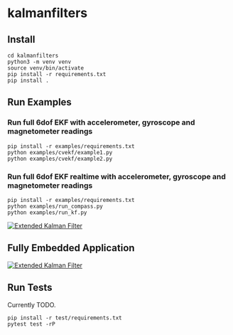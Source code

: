 # kalmanfilters

## Install

```
cd kalmanfilters
python3 -m venv venv
source venv/bin/activate
pip install -r requirements.txt
pip install .
```

## Run Examples

### Run full 6dof EKF with accelerometer, gyroscope and magnetometer readings

```
pip install -r examples/requirements.txt
python examples/cvekf/example1.py
python examples/cvekf/example2.py
```

### Run full 6dof EKF realtime with accelerometer, gyroscope and magnetometer readings

```
pip install -r examples/requirements.txt
python examples/run_compass.py
python examples/run_kf.py
```

[![Extended Kalman Filter](https://img.youtube.com/vi/3IVuh-_xESg/0.jpg)](https://www.youtube.com/watch?v=3IVuh-_xESg)

## Fully Embedded Application

[![Extended Kalman Filter](https://img.youtube.com/vi/1sdPbJsYebA/0.jpg)](https://www.youtube.com/watch?v=1sdPbJsYebA)

## Run Tests

Currently TODO.

```
pip install -r test/requirements.txt
pytest test -rP
```